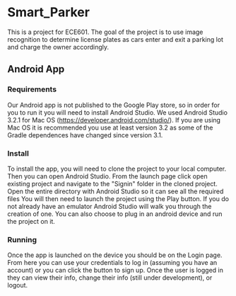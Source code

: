 # Smart_Parker
This is a project for ECE601. The goal of the project is to use image recognition to determine license plates as cars enter and exit a parking lot and charge the owner accordingly. 


## Android App
### Requirements
Our Android app is not published to the Google Play store, so in order for you to run it you will need to install Android Studio.
We used Android Studio 3.2.1 for Mac OS (https://developer.android.com/studio/). If you are using Mac OS it is recommended you use at least version 3.2 as some of the Gradle dependences have changed since version 3.1. 

### Install
To install the app, you will need to clone the project to your local computer.
Then you can open Android Studio. 
From the launch page click open existing project and navigate to the "Signin" folder in the cloned project.
Open the entire directory with Android Studio so it can see all the required files
You will then need to launch the project using the Play button. 
If you do not already have an emulator Android Studio will walk you through the creation of one. 
You can also choose to plug in an android device and run the project on it. 

### Running
Once the app is launched on the device you should be on the Login page. From here you can use your credentials to log in (assuming you have an account) or you can click the button to sign up. Once the user is logged in they can view their info, change their info (still under development), or logout.

